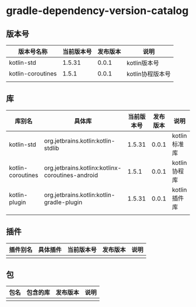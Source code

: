 # gradle-dependency-version-catalog

## 版本号

| 版本号名称 | 当前版本号 | 发布版本 | 说明 |
| --- | --- | --- | --- |
| kotlin-std | 1.5.31 | 0.0.1 | kotlin版本号 |
| kotlin-coroutines | 1.5.1 | 0.0.1 | kotlin协程版本号 |
| | | | |

## 库

| 库别名 | 具体库 | 当前版本号 | 发布版本 | 说明 |
| --- | --- | --- | --- | --- |
| kotlin-std | org.jetbrains.kotlin:kotlin-stdlib | 1.5.31 | 0.0.1 | kotlin标准库 |
| kotlin-coroutines | org.jetbrains.kotlinx:kotlinx-coroutines-android | 1.5.1 | 0.0.1 | kotlin协程库 |
| kotlin-plugin | org.jetbrains.kotlin:kotlin-gradle-plugin | 1.5.31 | 0.0.1 | kotlin插件库 |
| | | | | |

## 插件

| 插件别名 | 具体插件 | 当前版本号 | 发布版本 | 说明 |
| --- | --- | --- | --- | --- |
| | | | | |

## 包

| 包名 | 包含的库 | 发布版本 | 说明 |
| --- | --- | --- | --- |
| | | | |
